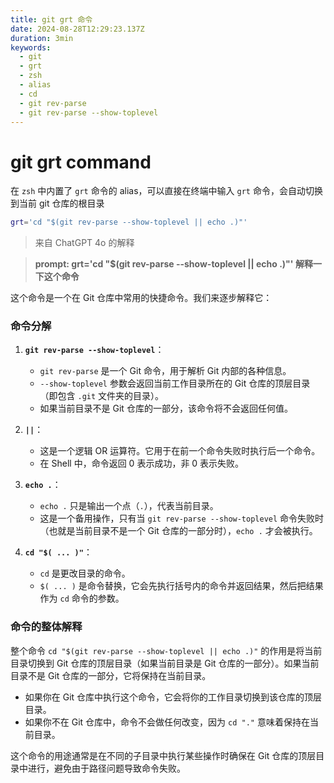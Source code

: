 ```yaml
---
title: git grt 命令
date: 2024-08-28T12:29:23.137Z
duration: 3min
keywords:
  - git
  - grt
  - zsh
  - alias
  - cd
  - git rev-parse
  - git rev-parse --show-toplevel
---
```


# git grt command

在 `zsh` 中内置了 `grt` 命令的 alias，可以直接在终端中输入 `grt` 命令，会自动切换到当前 git 仓库的根目录

```bash
grt='cd "$(git rev-parse --show-toplevel || echo .)"'
```

> 来自 ChatGPT 4o 的解释

> **prompt: grt='cd "$(git rev-parse --show-toplevel || echo .)"' 解释一下这个命令**

这个命令是一个在 Git 仓库中常用的快捷命令。我们来逐步解释它：

### 命令分解

1. **`git rev-parse --show-toplevel`**：

   - `git rev-parse` 是一个 Git 命令，用于解析 Git 内部的各种信息。
   - `--show-toplevel` 参数会返回当前工作目录所在的 Git 仓库的顶层目录（即包含 `.git` 文件夹的目录）。
   - 如果当前目录不是 Git 仓库的一部分，该命令将不会返回任何值。

2. **`||`**：

   - 这是一个逻辑 OR 运算符。它用于在前一个命令失败时执行后一个命令。
   - 在 Shell 中，命令返回 0 表示成功，非 0 表示失败。

3. **`echo .`**：

   - `echo .` 只是输出一个点（`.`），代表当前目录。
   - 这是一个备用操作，只有当 `git rev-parse --show-toplevel` 命令失败时（也就是当前目录不是一个 Git 仓库的一部分时），`echo .` 才会被执行。

4. **`cd "$( ... )"`**：
   - `cd` 是更改目录的命令。
   - `$( ... )` 是命令替换，它会先执行括号内的命令并返回结果，然后把结果作为 `cd` 命令的参数。

### 命令的整体解释

整个命令 `cd "$(git rev-parse --show-toplevel || echo .)"` 的作用是将当前目录切换到 Git 仓库的顶层目录（如果当前目录是 Git 仓库的一部分）。如果当前目录不是 Git 仓库的一部分，它将保持在当前目录。

- 如果你在 Git 仓库中执行这个命令，它会将你的工作目录切换到该仓库的顶层目录。
- 如果你不在 Git 仓库中，命令不会做任何改变，因为 `cd "."` 意味着保持在当前目录。

这个命令的用途通常是在不同的子目录中执行某些操作时确保在 Git 仓库的顶层目录中进行，避免由于路径问题导致命令失败。
